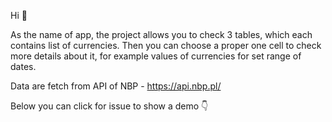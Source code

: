 Hi :wave:

As the name of app, the project allows you to check 3 tables, which each contains list of currencies. 
Then you can choose a proper one cell to check more details about it, for example values of currencies for set range of dates.

Data are fetch from API of NBP - https://api.nbp.pl/

Below you can click for issue to show a demo :point_down:

